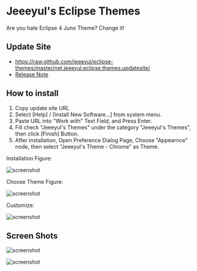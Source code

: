 # Jeeeyul's Eclipse Themes

Are you hate Eclipse 4 Juno Theme?
Change it!

## Update Site
* https://raw.github.com/jeeeyul/eclipse-themes/master/net.jeeeyul.eclipse.themes.updatesite/
* [Release Note](https://github.com/jeeeyul/eclipse-themes/wiki/Release-Note)

## How to install
1. Copy update site URL
2. Select [Help] / [Install New Software...] from system menu.
3. Paste URL into "Work with" Text Field, and Press Enter.
4. Fill check "Jeeeyul's Themes" under the category "Jeeeyul's Themes", then click [Finish] Button.
5. After installation, Open Preference Dialog Page, Choose "Appearnce" node, then select "Jeeeyul's Theme - Chrome" as Theme.

Installation Figure:

![screenshot](http://jeeeyul.github.com/eclipse-themes/images/how-to-1.png)

Choose Theme Figure:

![screenshot](http://jeeeyul.github.com/eclipse-themes/images/how-to-2.png)

Customize:

![screenshot](http://jeeeyul.github.com/eclipse-themes/images/customize.png)

## Screen Shots
![screenshot](https://github.com/jeeeyul/eclipse-themes/raw/master/net.jeeeyul.eclipse.themes.build/web-resource/chrome-theme-1.png)

![screenshot](https://github.com/jeeeyul/eclipse-themes/raw/master/net.jeeeyul.eclipse.themes.build/web-resource/chrome-theme-2.png)


